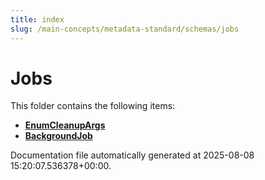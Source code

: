 ```yaml
---
title: index
slug: /main-concepts/metadata-standard/schemas/jobs
---
```


# Jobs

This folder contains the following items:

- [**EnumCleanupArgs**](/main-concepts/metadata-standard/schemas/jobs/enumcleanupargs)
- [**BackgroundJob**](/main-concepts/metadata-standard/schemas/jobs/backgroundjob)


Documentation file automatically generated at 2025-08-08 15:20:07.536378+00:00.
